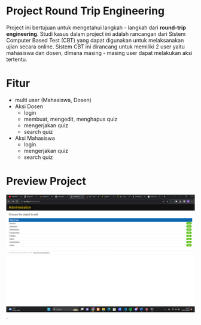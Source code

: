 # Project Round Trip Engineering
Project ini bertujuan untuk mengetahui langkah - langkah dari **round-trip engineering**. Studi kasus dalam project ini adalah rancangan dari Sistem Computer Based Test (CBT) yang dapat digunakan untuk melaksanakan ujian secara online. Sistem CBT ini dirancang untuk memiliki 2 user yaitu mahasiswa dan dosen, dimana masing - masing user dapat melakukan aksi tertentu.

# Fitur
- multi user (Mahasiswa, Dosen)
- Aksi Dosen
  - login
  - membuat, mengedit, menghapus quiz
  - mengerjakan quiz
  - search quiz 
- Aksi Mahasiswa
  - login
  - mengerjakan quiz
  - search quiz

# Preview Project
![gambar preview project](https://github.com/kimnopal/project-round-trip-engineering/blob/main/Screenshot%20(248).png "Preview Project").

